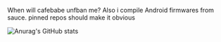 When will cafebabe unfban me?
Also i compile Android firmwares from sauce. pinned repos should make it obvious


![Anurag's GitHub stats](https://github-readme-stats.vercel.app/api?username=newuserbtw&show_icons=true)
